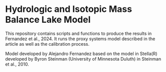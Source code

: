 # Hydrologic and Isotopic Mass Balance Lake Model
This repository contains scripts and functions to produce the results in Fernandez et al., 2024. It runs the proxy systems model described in the article as well as the calibration process.


Model developed by Alejandro Fernandez based on the model in Stella(R) developed by Byron Steinman (University of Minnesota Duluth) in Steinman et al., 2010.

